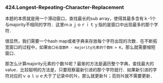 ### 424.Longest-Repeating-Character-Replacement
本题的本质就是用一个滑动窗口，查找最长的sub array，使得其最多含有ｋ-1个与majority不相同的字符．这里ｍａｊｏｒｉｔｙ指的是窗口中出现最多的那个字符．

很显然，我们需要一个hash map或者字典来存放每个字符出现的次数．在不断拓宽窗口的过程中，如果```窗口长度数M - majority元素的个数N > K```，那么就需要缩短窗口．

那怎么计算majority元素的个数Ｎ呢？最笨的方法是遍历整个字典，查找最大的value．比较聪明的方法是，只要观察最新引进的那个字符就行．如果新引进的字符对应的ｖａｌｕｅ大于了记录中的Ｎ，那么就更新Ｎ；否则Ｎ就不需要更新．
